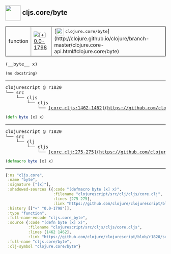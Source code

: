 ## <img width="48px" valign="middle" src="http://i.imgur.com/Hi20huC.png"> cljs.core/byte

 <table border="1">
<tr>
<td>function</td>
<td><a href="https://github.com/cljsinfo/api-refs/tree/0.0-1798"><img valign="middle" alt="[+] 0.0-1798" src="https://img.shields.io/badge/+-0.0--1798-lightgrey.svg"></a> </td>
<td>
[<img height="24px" valign="middle" src="http://i.imgur.com/1GjPKvB.png"> <samp>clojure.core/byte</samp>](http://clojure.github.io/clojure/branch-master/clojure.core-api.html#clojure.core/byte)
</td>
</tr>
</table>

 <samp>
(__byte__ x)<br>
</samp>

```
(no docstring)
```

---

 <pre>
clojurescript @ r1820
└── src
    └── cljs
        └── cljs
            └── <ins>[core.cljs:1462-1462](https://github.com/clojure/clojurescript/blob/r1820/src/cljs/cljs/core.cljs#L1462-L1462)</ins>
</pre>

```clj
(defn byte [x] x)
```


---

 <pre>
clojurescript @ r1820
└── src
    └── clj
        └── cljs
            └── <ins>[core.clj:275-275](https://github.com/clojure/clojurescript/blob/r1820/src/clj/cljs/core.clj#L275-L275)</ins>
</pre>

```clj
(defmacro byte [x] x)
```

---

```clj
{:ns "cljs.core",
 :name "byte",
 :signature ["[x]"],
 :shadowed-sources ({:code "(defmacro byte [x] x)",
                     :filename "clojurescript/src/clj/cljs/core.clj",
                     :lines [275 275],
                     :link "https://github.com/clojure/clojurescript/blob/r1820/src/clj/cljs/core.clj#L275-L275"}),
 :history [["+" "0.0-1798"]],
 :type "function",
 :full-name-encode "cljs.core_byte",
 :source {:code "(defn byte [x] x)",
          :filename "clojurescript/src/cljs/cljs/core.cljs",
          :lines [1462 1462],
          :link "https://github.com/clojure/clojurescript/blob/r1820/src/cljs/cljs/core.cljs#L1462-L1462"},
 :full-name "cljs.core/byte",
 :clj-symbol "clojure.core/byte"}

```
